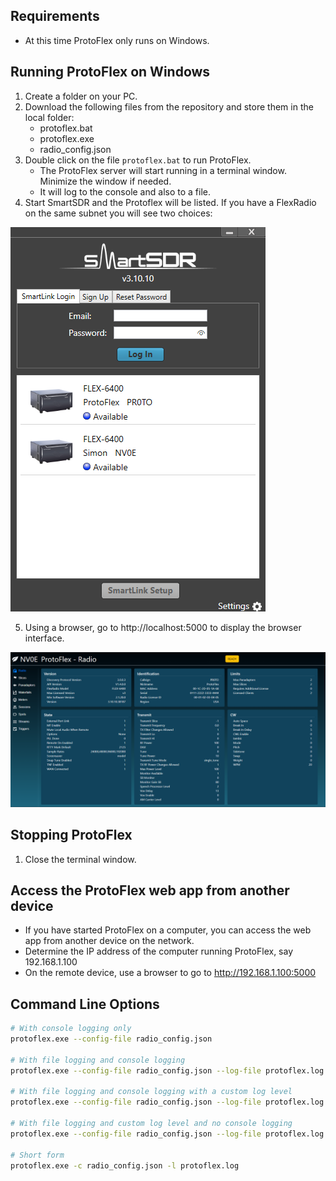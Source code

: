 ## Requirements
- At this time ProtoFlex only runs on Windows.

## Running ProtoFlex on Windows
1. Create a folder on your PC.
2. Download the following files from the repository and store them in the local folder:
   - protoflex.bat
   - protoflex.exe
   - radio_config.json
3. Double click on the file `protoflex.bat` to run ProtoFlex.
   - The ProtoFlex server will start running in a terminal window. Minimize the window if needed.
   - It will log to the console and also to a file.
4. Start SmartSDR and the Protoflex will be listed. If you have a FlexRadio on the same subnet you will see two choices:

![SmartSDR Selection](https://github.com/rimuadmin/ProtoFlex/blob/main/images/smart_sdr_radio_selection.png)
   
5. Using a browser, go to http://localhost:5000 to display the browser interface.

![Browser Main Page](https://github.com/rimuadmin/ProtoFlex/blob/main/images/protoflex_main_2.png)

## Stopping ProtoFlex

1. Close the terminal window.

## Access the ProtoFlex web app from another device
- If you have started ProtoFlex on a computer, you can access the web app from another device on the network.
- Determine the IP address of the computer running ProtoFlex, say 192.168.1.100
- On the remote device, use a browser to go to http://192.168.1.100:5000

## Command Line Options

```bash
# With console logging only
protoflex.exe --config-file radio_config.json 

# With file logging and console logging
protoflex.exe --config-file radio_config.json --log-file protoflex.log

# With file logging and console logging with a custom log level
protoflex.exe --config-file radio_config.json --log-file protoflex.log --log-level INFO

# With file logging and custom log level and no console logging
protoflex.exe --config-file radio_config.json --log-file protoflex.log --log-level INFO --no-console

# Short form
protoflex.exe -c radio_config.json -l protoflex.log
```
